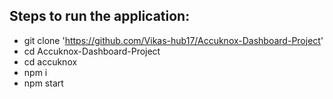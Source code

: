 ## Steps to run the application:
- git clone 'https://github.com/Vikas-hub17/Accuknox-Dashboard-Project'
- cd Accuknox-Dashboard-Project
- cd accuknox
- npm i
- npm start
